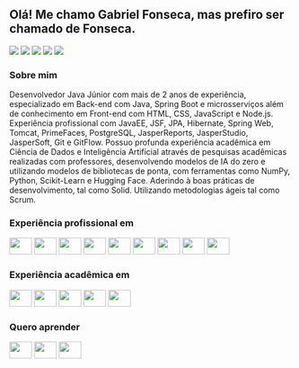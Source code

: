 ## Olá! Me chamo Gabriel Fonseca, mas prefiro ser chamado de Fonseca.

[![](https://img.shields.io/badge/linkedin-%230077B5.svg?style=for-the-badge&logo=linkedin)](https://www.linkedin.com/in/gabrielfonsecafeitosa/)
[![](https://img.shields.io/badge/meu_blog-D9D9D9?style=for-the-badge&logo=adobefonts&logoColor=000B1D)](https://fonsecovizk.dev/)
[![](https://img.shields.io/badge/daily.dev-0A0A0A?style=for-the-badge&logo=dailydotdev&logoColor=%23CE3DF3)](https://app.daily.dev/gabrielfonseca)
[![](https://img.shields.io/badge/mastodon-6364FF?style=for-the-badge&logo=mastodon&logoColor=white)](https://mastodon.social/@fosecovizk)
[![](https://img.shields.io/badge/email-EA4335?style=for-the-badge&logo=gmail&logoColor=white)](mailto:gabrielfonsecafaf@gmail.com)

### Sobre mim
Desenvolvedor Java Júnior com mais de 2 anos de experiência, especializado em Back-end com Java, Spring Boot e microsserviços além de conhecimento em Front-end com HTML, CSS, JavaScript e Node.js. Experiência profissional com JavaEE, JSF, JPA, Hibernate, Spring Web, Tomcat, PrimeFaces, PostgreSQL, JasperReports, JasperStudio, JasperSoft, Git e GitFlow. Possuo profunda experiência acadêmica em Ciência de Dados e Inteligência Artificial através de pesquisas acadêmicas realizadas com professores, desenvolvendo modelos de IA do zero e utilizando modelos de bibliotecas de ponta, com ferramentas como NumPy, Python, Scikit-Learn e Hugging Face. Aderindo à boas práticas de desenvolvimento, tal como Solid. Utilizando metodologias ágeis tal como Scrum.

### Experiência profissional em

<div style="display: inline_block">
  <img height="30" width="40" src="https://cdn.jsdelivr.net/gh/devicons/devicon/icons/java/java-original.svg" />
  <img height="30" width="40" src="https://cdn.jsdelivr.net/gh/devicons/devicon@latest/icons/maven/maven-original.svg" />
  <img height="30" width="40" src="https://cdn.jsdelivr.net/gh/devicons/devicon/icons/spring/spring-original.svg" />
  <img height="30" width="40" src="https://cdn.jsdelivr.net/gh/devicons/devicon/icons/postgresql/postgresql-original.svg" />
  <img height="30" width="40" src="https://cdn.jsdelivr.net/gh/devicons/devicon/icons/linux/linux-original.svg" />
  <img height="30" width="40" src="https://cdn.jsdelivr.net/gh/devicons/devicon/icons/html5/html5-original.svg" />
  <img height="30" width="40" src="https://cdn.jsdelivr.net/gh/devicons/devicon/icons/css3/css3-original.svg" />
  <img height="30" width="40" src="https://cdn.jsdelivr.net/gh/devicons/devicon/icons/javascript/javascript-original.svg" />
  <img height="30" width="40" src="https://cdn.jsdelivr.net/gh/devicons/devicon/icons/nodejs/nodejs-original.svg" />
</div>

### Experiência acadêmica em

<div style="display: inline_block">
  <img height="30" width="40" src="https://cdn.jsdelivr.net/gh/devicons/devicon/icons/react/react-original.svg" />
  <img height="30" width="40" src="https://cdn.jsdelivr.net/gh/devicons/devicon/icons/express/express-original.svg" />
  <img height="30" width="40" src="https://cdn.jsdelivr.net/gh/devicons/devicon/icons/kotlin/kotlin-original.svg" />
  <img height="30" width="40" src="https://cdn.jsdelivr.net/gh/devicons/devicon/icons/android/android-original.svg" />
  <img height="30" width="40" src="https://cdn.jsdelivr.net/gh/devicons/devicon/icons/python/python-original.svg" />
</div>

### Quero aprender

<div style="display: inline_block">
  <img height="30" width="40" src="https://cdn.jsdelivr.net/gh/devicons/devicon/icons/csharp/csharp-original.svg" />
  <img height="30" width="40" src="https://cdn.jsdelivr.net/gh/devicons/devicon/icons/dot-net/dot-net-original.svg" />
  <img height="30" width="40" src="https://cdn.jsdelivr.net/gh/devicons/devicon@latest/icons/rust/rust-original.svg" />
</div>
